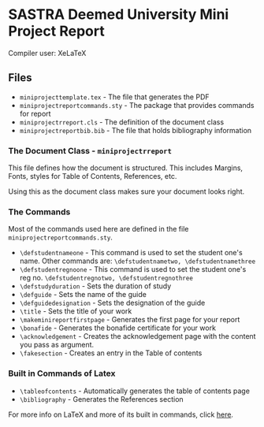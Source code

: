 # SASTRA Deemed University Mini Project Report

Compiler user: XeLaTeX

## Files
* `miniprojecttemplate.tex` - The file that generates the PDF
* `miniprojectreportcommands.sty` - The package that provides commands for report
* `miniprojectrreport.cls` - The definition of the document class
* `miniprojectreportbib.bib` - The file that holds bibliography information

### The Document Class - `miniprojectrreport`
This file defines how the document is structured. This includes Margins, Fonts, styles for Table of Contents, References, etc.

Using this as the document class makes sure your document looks right.

### The Commands
Most of the commands used here are defined in the file `miniprojectreportcommands.sty`.

* `\defstudentnameone` - This command is used to set the student one's name. Other commands are: `\defstudentnametwo, \defstudentnamethree`
* `\defstudentregnoone` - This command is used to set the student one's reg no. `\defstudentregnotwo, \defstudentregnothree`
* `\defstudyduration` - Sets the duration of study
* `\defguide` - Sets the name of the guide
* `\defguidedesignation` - Sets the designation of the guide
* `\title` - Sets the title of your work
* `\makeminireportfirstpage` - Generates the first page for your report
* `\bonafide` - Generates the bonafide certificate for your work
* `\acknowledgement` - Creates the acknowledgement page with the content you pass as argument.
* `\fakesection` - Creates an entry in the Table of contents

### Built in Commands of Latex
* `\tableofcontents` - Automatically generates the table of contents page
* `\bibliography` - Generates the References section


For more info on LaTeX and more of its built in commands, click [here](https://www.overleaf.com/learn/latex/Learn_LaTeX_in_30_minutes).

